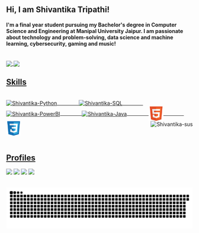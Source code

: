 ## Hi, I am Shivantika Tripathi! 
#### I'm a final year student pursuing my Bachelor's degree in Computer Science and Engineering at Manipal University Jaipur. I am passionate about technology and problem-solving, data science and machine learning, cybersecurity, gaming and music! 
</br>

 <div>
  <a href="https://github.com/shivantika04">
   <img align="center" src="https://github-readme-stats.vercel.app/api/top-langs/?username=shivantika04&layout=compact&langs_count=16&theme=dracula"/>
  <img align="center" src="https://github-readme-stats.vercel.app/api?username=shivantika04&show_icons=true&theme=dracula&include_all_commits=true&count_private=true"/>
</div>
 
 ## Skills
<div style="display: inline_block"><br>
  <img height="40" align="center" alt="Shivantika-Python" height="30" width="40" src="https://cdn.jsdelivr.net/gh/devicons/devicon@latest/icons/python/python-original.svg">
 &nbsp;&nbsp;&nbsp;&nbsp;&nbsp;&nbsp;&nbsp;&nbsp;&nbsp;&nbsp;&nbsp;&nbsp;&nbsp;
  <img height="40" align="center" alt="Shivantika-SQL" height="30" width="40" src="https://cdn.jsdelivr.net/gh/devicons/devicon@latest/icons/mysql/mysql-original-wordmark.svg">
 &nbsp;&nbsp;&nbsp;&nbsp;&nbsp;&nbsp;&nbsp;&nbsp;&nbsp;&nbsp;&nbsp;&nbsp;&nbsp;
  <img height="40" align="center" alt="Shivantika-PowerBI" height="30" width="40" src="https://upload.wikimedia.org/wikipedia/commons/c/cf/New_Power_BI_Logo.svg">
 &nbsp;&nbsp;&nbsp;&nbsp;&nbsp;&nbsp;&nbsp;&nbsp;&nbsp;&nbsp;&nbsp;&nbsp;&nbsp;
 <img height="40" align="center" alt="Shivantika-Java" height="30" width="40" src="https://cdn.jsdelivr.net/gh/devicons/devicon@latest/icons/java/java-original-wordmark.svg">
 &nbsp;&nbsp;&nbsp;&nbsp;&nbsp;&nbsp;&nbsp;&nbsp;&nbsp;&nbsp;&nbsp;&nbsp;&nbsp;
 <img height="40" align="center" alt="Shivantika-HTML" height="30" width="40" src="https://raw.githubusercontent.com/devicons/devicon/master/icons/html5/html5-original.svg">
 &nbsp;&nbsp;&nbsp;&nbsp;&nbsp;&nbsp;&nbsp;&nbsp;&nbsp;&nbsp;&nbsp;&nbsp;&nbsp;
  <img height="40" align="center" alt="Shivantika-CSS" height="30" width="40" src="https://raw.githubusercontent.com/devicons/devicon/master/icons/css3/css3-original.svg">
  <img align="right" height="180em" alt="Shivantika-sus" src="https://media.giphy.com/media/Kbrujt1docIyjUCxgd/giphy.gif?cid=ecf05e47xbkhnttlqnfai3fd2nf4nad34jfi2kzya3hd8gy6&ep=v1_gifs_related&rid=giphy.gif&ct=g">
</div>
  
</br>

## Profiles 
<div> 
  <a href="https://www.linkedin.com/in/shivantikatripathi423" target="_blank"><img src="https://img.shields.io/badge/-LinkedIn-%230077B5?style=for-the-badge&logo=linkedin&logoColor=white"></a> 
 <a href="https://leetcode.com/u/snoozerloser/" target="_blank"><img src="https://img.shields.io/badge/-LeetCode-%23FFA116?style=for-the-badge&logo=LeetCode&logoColor=white"></a> 
  <a href="https://www.geeksforgeeks.org/user/shandilyashiqz8j/" target="_blank"><img src="https://img.shields.io/badge/-GeeksforGeeks-%2300C853?style=for-the-badge&logo=GeeksforGeeks&logoColor=white"></a> 
  <a href = "mailto: shandilyashivantika0402@gmail.com"><img src="https://img.shields.io/badge/-Gmail-%23333?style=for-the-badge&logo=gmail&logoColor=white" target="_blank"></a>
 </br>
</br>
 
  ![Snake animation](https://raw.githubusercontent.com/shivantika04/shivantika04/output/github-contribution-grid-snake-dark.svg)
 
</div>
